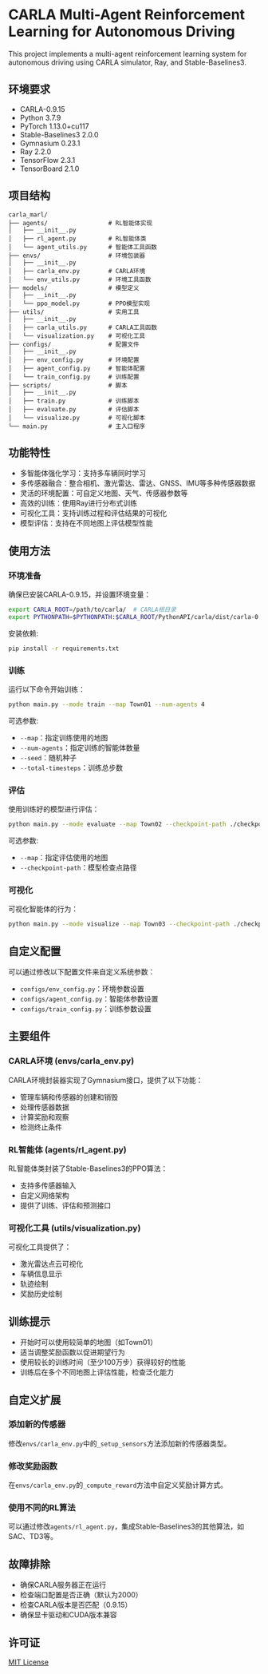 # CARLA Multi-Agent Reinforcement Learning for Autonomous Driving

This project implements a multi-agent reinforcement learning system for autonomous driving using CARLA simulator, Ray, and Stable-Baselines3.

## 环境要求

- CARLA-0.9.15
- Python 3.7.9
- PyTorch 1.13.0+cu117
- Stable-Baselines3 2.0.0
- Gymnasium 0.23.1
- Ray 2.2.0
- TensorFlow 2.3.1
- TensorBoard 2.1.0

## 项目结构

```
carla_marl/
├── agents/                 # RL智能体实现
│   ├── __init__.py
│   ├── rl_agent.py         # RL智能体类
│   └── agent_utils.py      # 智能体工具函数
├── envs/                   # 环境包装器
│   ├── __init__.py
│   ├── carla_env.py        # CARLA环境
│   └── env_utils.py        # 环境工具函数
├── models/                 # 模型定义
│   ├── __init__.py
│   └── ppo_model.py        # PPO模型实现
├── utils/                  # 实用工具
│   ├── __init__.py
│   ├── carla_utils.py      # CARLA工具函数
│   └── visualization.py    # 可视化工具
├── configs/                # 配置文件
│   ├── __init__.py
│   ├── env_config.py       # 环境配置
│   ├── agent_config.py     # 智能体配置
│   └── train_config.py     # 训练配置
├── scripts/                # 脚本
│   ├── __init__.py
│   ├── train.py            # 训练脚本
│   ├── evaluate.py         # 评估脚本
│   └── visualize.py        # 可视化脚本
└── main.py                 # 主入口程序
```

## 功能特性

- 多智能体强化学习：支持多车辆同时学习
- 多传感器融合：整合相机、激光雷达、雷达、GNSS、IMU等多种传感器数据
- 灵活的环境配置：可自定义地图、天气、传感器参数等
- 高效的训练：使用Ray进行分布式训练
- 可视化工具：支持训练过程和评估结果的可视化
- 模型评估：支持在不同地图上评估模型性能

## 使用方法

### 环境准备

确保已安装CARLA-0.9.15，并设置环境变量：

```bash
export CARLA_ROOT=/path/to/carla/  # CARLA根目录
export PYTHONPATH=$PYTHONPATH:$CARLA_ROOT/PythonAPI/carla/dist/carla-0.9.15-py3.7-linux-x86_64.egg
```

安装依赖:

```bash
pip install -r requirements.txt
```

### 训练

运行以下命令开始训练：

```bash
python main.py --mode train --map Town01 --num-agents 4
```

可选参数:
- `--map`：指定训练使用的地图
- `--num-agents`：指定训练的智能体数量
- `--seed`：随机种子
- `--total-timesteps`：训练总步数

### 评估

使用训练好的模型进行评估：

```bash
python main.py --mode evaluate --map Town02 --checkpoint-path ./checkpoints/final_model
```

可选参数:
- `--map`：指定评估使用的地图
- `--checkpoint-path`：模型检查点路径

### 可视化

可视化智能体的行为：

```bash
python main.py --mode visualize --map Town03 --checkpoint-path ./checkpoints/final_model
```

## 自定义配置

可以通过修改以下配置文件来自定义系统参数：

- `configs/env_config.py`：环境参数设置
- `configs/agent_config.py`：智能体参数设置
- `configs/train_config.py`：训练参数设置

## 主要组件

### CARLA环境 (envs/carla_env.py)

CARLA环境封装器实现了Gymnasium接口，提供了以下功能：
- 管理车辆和传感器的创建和销毁
- 处理传感器数据
- 计算奖励和观察
- 检测终止条件

### RL智能体 (agents/rl_agent.py)

RL智能体类封装了Stable-Baselines3的PPO算法：
- 支持多传感器输入
- 自定义网络架构
- 提供了训练、评估和预测接口

### 可视化工具 (utils/visualization.py)

可视化工具提供了：
- 激光雷达点云可视化
- 车辆信息显示
- 轨迹绘制
- 奖励历史绘制

## 训练提示

- 开始时可以使用较简单的地图（如Town01）
- 适当调整奖励函数以促进期望行为
- 使用较长的训练时间（至少100万步）获得较好的性能
- 训练后在多个不同地图上评估性能，检查泛化能力

## 自定义扩展

### 添加新的传感器

修改`envs/carla_env.py`中的`_setup_sensors`方法添加新的传感器类型。

### 修改奖励函数

在`envs/carla_env.py`的`_compute_reward`方法中自定义奖励计算方式。

### 使用不同的RL算法

可以通过修改`agents/rl_agent.py`，集成Stable-Baselines3的其他算法，如SAC、TD3等。

## 故障排除

- 确保CARLA服务器正在运行
- 检查端口配置是否正确（默认为2000）
- 检查CARLA版本是否匹配（0.9.15）
- 确保显卡驱动和CUDA版本兼容

## 许可证

[MIT License](LICENSE)